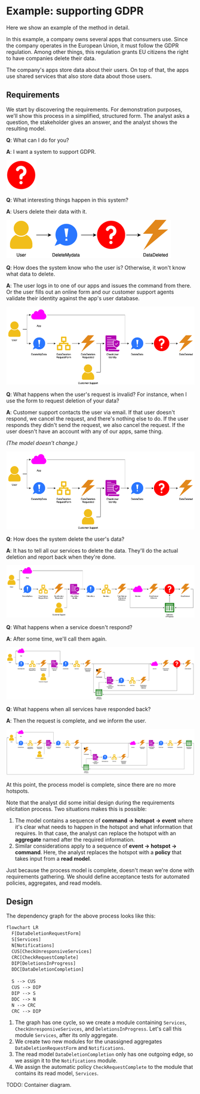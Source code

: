 # Example: supporting GDPR

Here we show an example of the method in detail.

In this example, a company owns several apps that consumers use.
Since the company operates in the European Union, it must follow the GDPR regulation.
Among other things, this regulation grants EU citizens the right to have companies delete their data.

The company's apps store data about their users.
On top of that, the apps use shared services that also store data about those users.


## Requirements

We start by discovering the requirements.
For demonstration purposes, we'll show this process in a simplified, structured form.
The analyst asks a question, the stakeholder gives an answer, and the analyst shows the resulting model.


<!-- vale Google.FirstPerson = NO -->

**Q**: What can I do for you?

**A**: I want a system to support GDPR.

![Not much to go on yet](req-01.png)

**Q**: What interesting things happen in this system?

**A**: Users delete their data with it.

![Delete my data](req-02.png)

**Q**: How does the system know who the user is?
Otherwise, it won't know what data to delete.

**A**: The user logs in to one of our apps and issues the command from there.
Or the user fills out an online form and our customer support agents validate their identity against the app's user
database.

![CS validates identity](req-03.png)

**Q**: What happens when the user's request is invalid?
For instance, when I use the form to request deletion of your data?

**A**: Customer support contacts the user via email.
If that user doesn't respond, we cancel the request, and there's nothing else to do.
If the user responds they didn't send the request, we also cancel the request.
If the user doesn't have an account with any of our apps, same thing.

<!-- markdownlint-disable MD036 -->
_(The model doesn't change.)_
<!-- markdownlint-enable MD036 -->

![CS validates identity](req-03.png)

**Q**: How does the system delete the user's data?

**A**: It has to tell all our services to delete the data.
They'll do the actual deletion and report back when they're done.

![CS validates identity](req-04.png)

**Q**: What happens when a service doesn't respond?

**A**: After some time, we'll call them again.

![CS validates identity](req-05.png)

**Q**: What happens when all services have responded back?

**A**: Then the request is complete, and we inform the user.

![CS validates identity](req-06.png)

<!-- vale Google.FirstPerson = YES -->


At this point, the process model is complete, since there are no more hotspots.

Note that the analyst did some initial design during the requirements elicitation process.
Two situations makes this is possible:

1. The model contains a sequence of **command → hotspot → event** where it's clear what needs to happen in the hotspot
    and what information that requires.
    In that case, the analyst can replace the hotspot with an **aggregate** named after the required information.
2. Similar considerations apply to a sequence of **event → hotspot → command**.
    Here, the analyst replaces the hotspot with a **policy** that takes input from a **read model**.

Just because the process model is complete, doesn't mean we're done with requirements gathering.
We should define acceptance tests for automated policies, aggregates, and read models.


## Design

The dependency graph for the above process looks like this:

```mermaid
flowchart LR
  F[DataDeletionRequestForm]
  S[Services]
  N[Notifications]
  CUS[CheckUnresponsiveServices]
  CRC[CheckRequestComplete]
  DIP[DeletionsInProgress]
  DDC[DataDeletionCompletion]

  S --> CUS
  CUS --> DIP
  DIP --> S
  DDC --> N
  N --> CRC
  CRC --> DIP
```

1. The graph has one cycle, so we create a module containing `Services`, `CheckUnresponsiveSerivces`, and
    `DeletionsInProgress`.
    Let's call this module `Services`, after its only aggregate.
2. We create two new modules for the unassigned aggregates `DataDeletionRequestForm` and `Notifications`.
3. The read model `DataDeletionCompletion` only has one outgoing edge, so we assign it to the `Notifications` module.
4. We assign the automatic policy `CheckRequestComplete` to the module that contains its read model, `Services`.

TODO: Container diagram.
